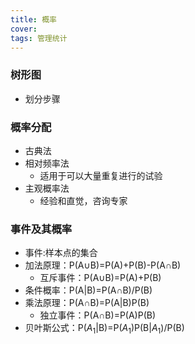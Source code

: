 ```yaml
---
title: 概率
cover: 
tags: 管理统计
---
```

### 树形图
- 划分步骤

### 概率分配
- 古典法
- 相对频率法
  - 适用于可以大量重复进行的试验
- 主观概率法
  - 经验和直觉，咨询专家

### 事件及其概率
- 事件:样本点的集合
- 加法原理：P(A∪B)=P(A)+P(B)-P(A∩B)
  - 互斥事件：P(A∪B)=P(A)+P(B)
- 条件概率：P(A|B)=P(A∩B)/P(B)
- 乘法原理：P(A∩B)=P(A|B)P(B)
  - 独立事件：P(A∩B)=P(A)P(B)
- 贝叶斯公式：P(${A}_{1}$|B)=P(${A}_{1}$)P(B|${A}_{1}$)/P(B)
